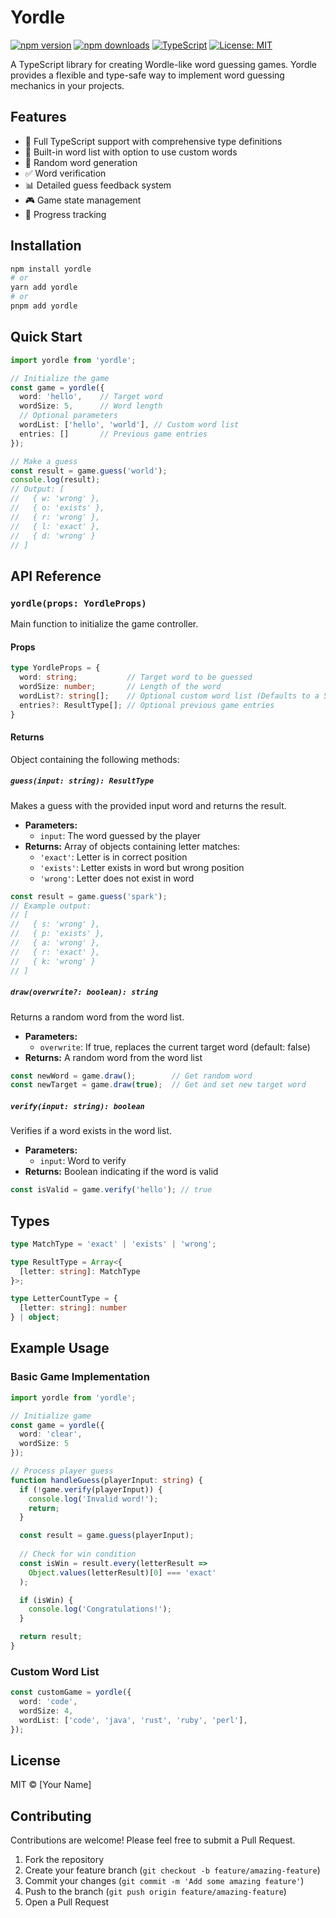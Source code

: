 # Yordle

[![npm version](https://img.shields.io/npm/v/yordle.svg)](https://www.npmjs.com/package/yordle)
[![npm downloads](https://img.shields.io/npm/dm/yordle.svg)](https://www.npmjs.com/package/yordle)
[![TypeScript](https://img.shields.io/badge/TypeScript-Ready-blue.svg)](https://www.typescriptlang.org/)
[![License: MIT](https://img.shields.io/badge/License-MIT-yellow.svg)](https://opensource.org/licenses/MIT)

A TypeScript library for creating Wordle-like word guessing games. Yordle provides a flexible and type-safe way to implement word guessing mechanics in your projects.

## Features

- 🎯 Full TypeScript support with comprehensive type definitions
- 🎲 Built-in word list with option to use custom words
- 🔄 Random word generation
- ✅ Word verification
- 📊 Detailed guess feedback system
- 🎮 Game state management
- 💾 Progress tracking

## Installation

```bash
npm install yordle
# or
yarn add yordle
# or
pnpm add yordle
```

## Quick Start

```typescript
import yordle from 'yordle';

// Initialize the game
const game = yordle({
  word: 'hello',    // Target word
  wordSize: 5,      // Word length
  // Optional parameters
  wordList: ['hello', 'world'], // Custom word list
  entries: []       // Previous game entries
});

// Make a guess
const result = game.guess('world');
console.log(result);
// Output: [
//   { w: 'wrong' },
//   { o: 'exists' },
//   { r: 'wrong' },
//   { l: 'exact' },
//   { d: 'wrong' }
// ]
```

## API Reference

### `yordle(props: YordleProps)`

Main function to initialize the game controller.

#### Props

```typescript
type YordleProps = {
  word: string;           // Target word to be guessed
  wordSize: number;       // Length of the word
  wordList?: string[];    // Optional custom word list (Defaults to a 5-letter word list)
  entries?: ResultType[]; // Optional previous game entries
}
```

#### Returns

Object containing the following methods:

##### `guess(input: string): ResultType`

Makes a guess with the provided input word and returns the result.

- **Parameters:**
  - `input`: The word guessed by the player
- **Returns:** Array of objects containing letter matches:
  - `'exact'`: Letter is in correct position
  - `'exists'`: Letter exists in word but wrong position
  - `'wrong'`: Letter does not exist in word

```typescript
const result = game.guess('spark');
// Example output:
// [
//   { s: 'wrong' },
//   { p: 'exists' },
//   { a: 'wrong' },
//   { r: 'exact' },
//   { k: 'wrong' }
// ]
```

##### `draw(overwrite?: boolean): string`

Returns a random word from the word list.

- **Parameters:**
  - `overwrite`: If true, replaces the current target word (default: false)
- **Returns:** A random word from the word list

```typescript
const newWord = game.draw();        // Get random word
const newTarget = game.draw(true);  // Get and set new target word
```

##### `verify(input: string): boolean`

Verifies if a word exists in the word list.

- **Parameters:**
  - `input`: Word to verify
- **Returns:** Boolean indicating if the word is valid

```typescript
const isValid = game.verify('hello'); // true
```

## Types

```typescript
type MatchType = 'exact' | 'exists' | 'wrong';

type ResultType = Array<{
  [letter: string]: MatchType
}>;

type LetterCountType = {
  [letter: string]: number
} | object;
```

## Example Usage

### Basic Game Implementation

```typescript
import yordle from 'yordle';

// Initialize game
const game = yordle({
  word: 'clear',
  wordSize: 5
});

// Process player guess
function handleGuess(playerInput: string) {
  if (!game.verify(playerInput)) {
    console.log('Invalid word!');
    return;
  }

  const result = game.guess(playerInput);
  
  // Check for win condition
  const isWin = result.every(letterResult => 
    Object.values(letterResult)[0] === 'exact'
  );

  if (isWin) {
    console.log('Congratulations!');
  }

  return result;
}
```

### Custom Word List

```typescript
const customGame = yordle({
  word: 'code',
  wordSize: 4,
  wordList: ['code', 'java', 'rust', 'ruby', 'perl'],
});
```

## License

MIT © [Your Name]

## Contributing

Contributions are welcome! Please feel free to submit a Pull Request.

1. Fork the repository
2. Create your feature branch (`git checkout -b feature/amazing-feature`)
3. Commit your changes (`git commit -m 'Add some amazing feature'`)
4. Push to the branch (`git push origin feature/amazing-feature`)
5. Open a Pull Request